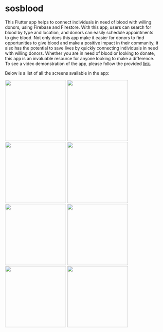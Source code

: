 # sosblood

This Flutter app helps to connect individuals in need of blood with willing donors, using Firebase and Firestore. With this app, users can search for blood by type and location, and donors can easily schedule appointments to give blood. Not only does this app make it easier for donors to find opportunities to give blood and make a positive impact in their community, it also has the potential to save lives by quickly connecting individuals in need with willing donors. Whether you are in need of blood or looking to donate, this app is an invaluable resource for anyone looking to make a difference.
To see a video demonstration of the app, please follow the provided [link](https://youtu.be/kPNQ-eDEcdw).

Below is a list of all the screens available in the app:

<img src='https://user-images.githubusercontent.com/86055309/210121689-a4e4d8fb-0664-441b-a992-55a030c09fce.png' width=200>                                            <img src='https://user-images.githubusercontent.com/86055309/210121969-b75ed8e9-6400-4040-a96e-e8438df55196.png' width=200>                                          <img src='https://user-images.githubusercontent.com/86055309/210122043-4c5e6947-5783-4118-b207-3b6dd592a11f.png' width=200>                                             <img src='https://user-images.githubusercontent.com/86055309/210122023-63dccc81-4e06-4cb2-8fb7-9e001d4966b9.png' width=200>        
<img src='https://user-images.githubusercontent.com/86055309/210122171-672c288b-3c6b-48bd-9118-b29fc542b569.png' width=200> <img src='https://user-images.githubusercontent.com/86055309/210122171-672c288b-3c6b-48bd-9118-b29fc542b569.png' width=200> <img src='https://user-images.githubusercontent.com/86055309/210122229-8c8e3194-7ad4-4dc2-9fca-7a33195b3000.png' width=200> <img src='https://user-images.githubusercontent.com/86055309/210122250-23928eae-bb8a-4aef-8cab-864e2b162d3f.png' width=200>













